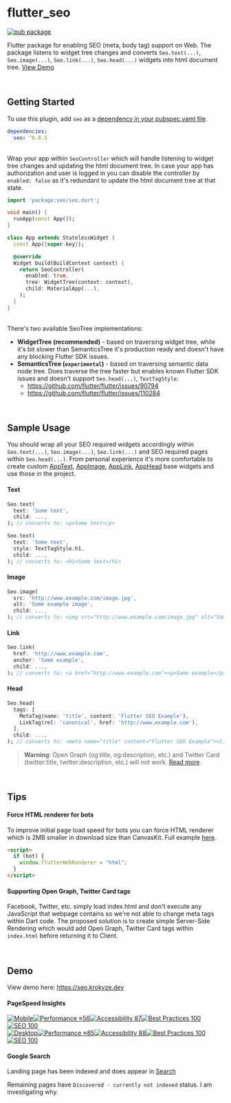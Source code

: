 # flutter_seo

[![pub package](https://img.shields.io/pub/v/seo.svg)](https://pub.dartlang.org/packages/seo)

Flutter package for enabling SEO (meta, body tag) support on Web. The package listens to widget tree changes and converts `Seo.text(...)`, `Seo.image(...)`, `Seo.link(...)`, `Seo.head(...)` widgets into html document tree. [View Demo](#demo)

&nbsp;
## Getting Started

To use this plugin, add `seo` as a [dependency in your pubspec.yaml file](https://flutter.io/platform-plugins/).
```yaml
dependencies:
  seo: ^0.0.5
```

&nbsp;  
Wrap your app within `SeoController` which will handle listening to widget tree changes and updating the html document tree. In case your app has authorization and user is logged in you can disable the controller by `enabled: false` as it's redundant to update the html document tree at that state.

```dart
import 'package:seo/seo.dart';

void main() {
  runApp(const App());
}

class App extends StatelessWidget {
  const App({super.key});

  @override
  Widget build(BuildContext context) {
    return SeoController(
      enabled: true,
      tree: WidgetTree(context: context),
      child: MaterialApp(...),
    );
  }
}
```

&nbsp;  
There's two available SeoTree implementations:
* **WidgetTree (recommended)** - based on traversing widget tree, while it's bit slower than SemanticsTree it's production ready and doesn't have any blocking Flutter SDK issues.
* **SemanticsTree (`experimental`)** - based on traversing semantic data node tree. Does traverse the tree faster but enables known Flutter SDK issues and doesn't support `Seo.head(...)`, `TextTagStyle`:
    * https://github.com/flutter/flutter/issues/90794
    * https://github.com/flutter/flutter/issues/110284

&nbsp;
## Sample Usage
You should wrap all your SEO required widgets accordingly within `Seo.text(...)`, `Seo.image(...)`, `Seo.link(...)` and SEO required pages within `Seo.head(...)`. From personal experience it's more comfortable to create custom [AppText](https://github.com/krokyze/flutter_seo/blob/main/example/lib/widgets/app_text.dart), [AppImage](https://github.com/krokyze/flutter_seo/blob/main/example/lib/widgets/app_image.dart), [AppLink](https://github.com/krokyze/flutter_seo/blob/main/example/lib/widgets/app_link.dart), [AppHead](https://github.com/krokyze/flutter_seo/blob/main/example/lib/widgets/app_head.dart) base widgets and use those in the project.

#### Text
```dart
Seo.text(
  text: 'Some text',
  child: ...,
); // converts to: <p>Some text</p>

Seo.text(
  text: 'Some text',
  style: TextTagStyle.h1,
  child: ...,
); // converts to: <h1>Some text</h1>
```

#### Image
```dart
Seo.image(
  src: 'http://www.example.com/image.jpg',
  alt: 'Some example image',
  child: ...,
); // converts to: <img src="http://www.example.com/image.jpg" alt="Some example image"/>
```

#### Link
```dart
Seo.link(
  href: 'http://www.example.com',
  anchor: 'Some example',
  child: ...,
); // converts to: <a href="http://www.example.com"><p>Some example</p></a>
```

#### Head
```dart
Seo.head(
  tags: [
    MetaTag(name: 'title', content: 'Flutter SEO Example'),
    LinkTag(rel: 'canonical', href: 'http://www.example.com'),
  ],
  child: ...,
); // converts to: <meta name="title" content="Flutter SEO Example"><link rel="canonical" href="http://www.example.com" />
```
> **Warning**: Open Graph (og:title, og:description, etc.) and Twitter Card (twitter:title, twitter:description, etc.) will not work. [Read more](#supporting-open-graph-twitter-card-tags).

&nbsp;
## Tips

#### Force HTML renderer for bots
To improve initial page load speed for bots you can force HTML renderer which is 2MB smaller in download size than CanvasKit. Full example [here](https://github.com/krokyze/flutter_seo/blob/main/example/web/index.html#L20..L29).
```html
<script>
  if (bot) {
    window.flutterWebRenderer = "html";
  }
</script>
```

#### Supporting Open Graph, Twitter Card tags
Facebook, Twitter, etc. simply load index.html and don't execute any JavaScript that webpage contains so we're not able to change meta tags within Dart code. The proposed solution is to create simple Server-Side Rendering which would add Open Graph, Twitter Card tags within `index.html` before returning it to Client.

&nbsp;
## Demo
View demo here: https://seo.krokyze.dev

#### PageSpeed Insights

[![Mobile](https://img.shields.io/badge/Mobile-lightgray?style=flat-square)![Performance ≈56](https://img.shields.io/badge/Performance-≈55-important?style=flat-square)![Accessibility 87](https://img.shields.io/badge/Accessibility-87-important?style=flat-square)![Best Practices 100](https://img.shields.io/badge/Best_Practices-100-success?style=flat-square)![SEO 100](https://img.shields.io/badge/SEO-100-success?style=flat-square)\
![Desktop](https://img.shields.io/badge/Desktop-lightgray?style=flat-square)![Performance ≈85](https://img.shields.io/badge/Performance-≈85-important?style=flat-square)![Accessibility 88](https://img.shields.io/badge/Accessibility-88-important?style=flat-square)![Best Practices 100](https://img.shields.io/badge/Best_Practices-100-success?style=flat-square)![SEO 100](https://img.shields.io/badge/SEO-100-success?style=flat-square)](https://pagespeed.web.dev/report?url=https://seo.krokyze.dev)

#### Google Search

Landing page has been indexed and does appear in [Search](https://www.google.com/search?q=flutter+seo+green+papaya+salad)

Remaining pages have `Discovered - currently not indexed` status. I am investigating why.
